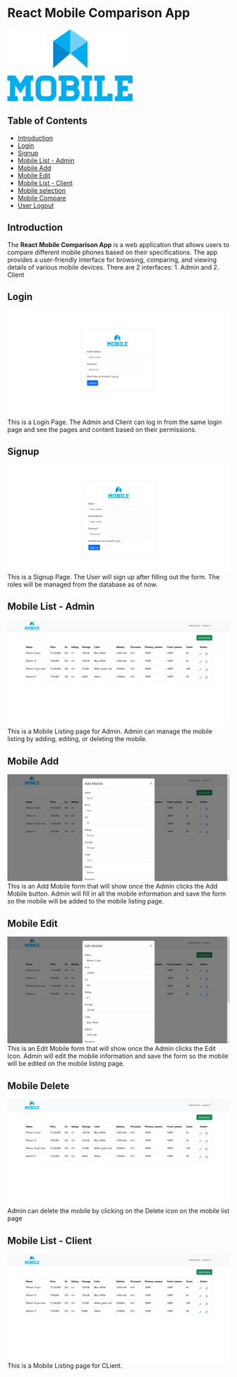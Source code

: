 # React Mobile Comparison App

![Logo](./frontend/public/logo.svg)

## Table of Contents
- [Introduction](#intro)
- [Login](#login)
- [Signup](#signup)
- [Mobile List - Admin](#mobile)
- [Mobile Add](#add)
- [Mobile Edit](#edit)
- [Mobile List - Client](#mobile-user)
- [Mobile selection](#selection)
- [Mobile Compare](#compare)
- [User Logout](#logout)

## Introduction
The **React Mobile Comparison App** is a web application that allows users to compare different mobile phones based on their specifications. The app provides a user-friendly interface for browsing, comparing, and viewing details of various mobile devices. There are 2 interfaces: 1. Admin and 2. Client

## Login
![Logo](./frontend/public/ss/SS1.png)
This is a Login Page. The Admin and Client can log in from the same login page and see the pages and content based on their permissions.

## Signup
![Logo](./frontend/public/ss/SS2.png)
This is a Signup Page. The User will sign up after filling out the form. The roles will be managed from the database as of now.

## Mobile List - Admin
![Logo](./frontend/public/ss/SS3.png)
This is a Mobile Listing page for Admin. Admin can manage the mobile listing by adding, editing, or deleting the mobile.

## Mobile Add
![Logo](./frontend/public/ss/SS4.png)
This is an Add Mobile form that will show once the Admin clicks the Add Mobile button. Admin will fill in all the mobile information and save the form so the mobile will be added to the mobile listing page.

## Mobile Edit
![Logo](./frontend/public/ss/SS5.png)
This is an Edit Mobile form that will show once the Admin clicks the Edit Icon. Admin will edit the mobile information and save the form so the mobile will be edited on the mobile listing page.

## Mobile Delete
![Logo](./frontend/public/ss/SS3.png)
Admin can delete the mobile by clicking on the Delete icon on the mobile list page

## Mobile List - Client
![Logo](./frontend/public/ss/SS3.png)
This is a Mobile Listing page for CLient.

